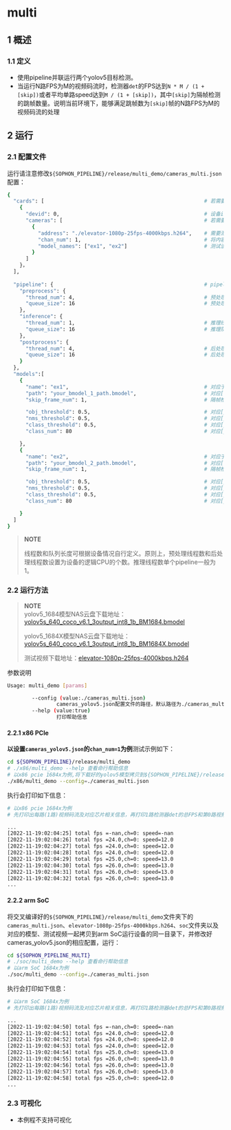 # multi

## 1 概述

### 1.1 定义

- 使用pipeline并联运行两个yolov5目标检测。
- 当运行N路FPS为M的视频码流时，检测器`det`的FPS达到`N * M / (1 + [skip])`或者平均单路speed达到`M / (1 + [skip])`，其中`[skip]`为隔帧检测的跳帧数量。说明当前环境下，能够满足跳帧数为`[skip]`帧的N路FPS为M的视频码流的处理


## 2 运行

### 2.1 配置文件

运行请注意修改`${SOPHON_PIPELINE}/release/multi_demo/cameras_multi.json`配置：

```bash
{
  "cards": [													# 若需要配置多个device，可以在cards下添加多组devid和cameras信息
    {
      "devid": 0,												# 设备id
      "cameras": [												# 若需要配置多个视频码流，可以在cameras下添加多组address和chan_num信息。若配置了多个address或多个cards，总的视频码流路数为所有的[chan_num]数量之和
        {
          "address": "./elevator-1080p-25fps-4000kbps.h264",	# 需要测试视频码流的地址
          "chan_num": 1,										# 将内容为上述[address]的视频码流配置[chan_num]数量的路数。默认设置为1，会接入1路的内容为上述[address]的视频码流。
          "model_names": ["ex1", "ex2"]							# 测试该[address]视频码流的模型名称，需要和此配置文件下面的[models]参数内的模型自定义名称[name]一致，表示使用该模型，多个模型的名字用逗号分开。本例程使用两个模型
        }
      ]
    }，
  ],
  
  "pipeline": {													# pipeline中的线程数和队列长度
    "preprocess": {
      "thread_num": 4,											# 预处理线程数
      "queue_size": 16											# 预处理队列最大长度
    },
    "inference": {
      "thread_num": 1,											# 推理线程数
      "queue_size": 16											# 推理队列最大长度
    },
    "postprocess": {
      "thread_num": 4,											# 后处理线程数
      "queue_size": 16											# 后处理队列最大长度
    }
  },
  "models":[
    {
      "name": "ex1",											# 对应于[path]=your_bmodel_1_path.bmodel的模型自定义名称
      "path": "your_bmodel_1_path.bmodel",						# 对应[name]=ex1的bmodel模型的路径
      "skip_frame_num": 1,										# 隔帧检测的跳帧数量。当设置为0时表示程序不跳帧检测，当设置为1时表示程序每间隔1帧做一次模型的pipeline。

      "obj_threshold": 0.5,										# 对应[path]=your_bmodel_1_path.bmodel的bmodel模型后处理的物体置信度阈值
      "nms_threshold": 0.5,										# 对应[path]=your_bmodel_1_path.bmodel的bmodel模型后处理的非极大值抑制阈值
      "class_threshold": 0.5,									# 对应[path]=your_bmodel_1_path.bmodel的bmodel模型后处理的类别置信度阈值
      "class_num": 80											# 对应[path]=your_bmodel_1_path.bmodel的bmodel模型的分类数量

    },
    {
      "name": "ex2",											# 对应于[path]=your_bmodel_2_path.bmodel的模型自定义名称
      "path": "your_bmodel_2_path.bmodel",						# 对应[name]=ex2的bmodel模型的路径
      "skip_frame_num": 1,										# 隔帧检测的跳帧数量。当设置为0时表示程序不跳帧检测，当设置为1时表示程序每间隔1帧做一次模型的pipeline。

      "obj_threshold": 0.5,										# 对应[path]=your_bmodel_2_path.bmodel的bmodel模型后处理的物体置信度阈值
      "nms_threshold": 0.5,										# 对应[path]=your_bmodel_2_path.bmodel的bmodel模型后处理的非极大值抑制阈值
      "class_threshold": 0.5,									# 对应[path]=your_bmodel_2_path.bmodel的bmodel模型后处理的类别置信度阈值
      "class_num": 80											# 对应[path]=your_bmodel_2_path.bmodel的bmodel模型的分类数量

    }
  ]
}
```

> **NOTE**  
> 
> 线程数和队列长度可根据设备情况自行定义。原则上，预处理线程数和后处理线程数设置为设备的逻辑CPU的个数。推理线程数单个pipeline一般为1。

### 2.2 运行方法

  > **NOTE**  
  > yolov5_1684模型NAS云盘下载地址：[yolov5s_640_coco_v6.1_3output_int8_1b_BM1684.bmodel](http://219.142.246.77:65000/sharing/0IAlz5YOk)
  >
  > yolov5_1684X模型NAS云盘下载地址：[yolov5s_640_coco_v6.1_3output_int8_1b_BM1684X.bmodel](http://219.142.246.77:65000/sharing/EWfwFpkoD)
  >
  > 测试视频下载地址：[elevator-1080p-25fps-4000kbps.h264](http://219.142.246.77:65000/sharing/tU6pYuuau)

参数说明

```bash
Usage: multi_demo [params]

        --config (value:./cameras_multi.json)
                cameras_yolov5.json配置文件的路径，默认路径为./cameras_multi.json。
        --help (value:true)
                打印帮助信息
```

#### 2.2.1 x86 PCIe

**以设置`cameras_yolov5.json`的`chan_num=1`为例**测试示例如下：

```bash
cd ${SOPHON_PIPELINE}/release/multi_demo
# ./x86/multi_demo --help 查看命行帮助信息
# 以x86 pcie 1684x为例,将下载好的yolov5模型拷贝到${SOPHON_PIPELINE}/release/multi_demo目录下运行
./x86/multi_demo --config=./cameras_multi.json
```

执行会打印如下信息：

```bash
# 以x86 pcie 1684x为例
# 先打印出每路(1路)视频码流及对应芯片相关信息，再打印1路检测器det的总FPS和第0路视频码流处理对应的speed信息。其中，FPS和speed信息与当前运行设备的硬件配置相关，不同设备运行结果不同属正常现象，且同一设备运行程序过程中FPS和speed信息有一定波动属于正常现象。FPS和speed信息如下所示：

...
[2022-11-19:02:04:25] total fps =-nan,ch=0: speed=-nan
[2022-11-19:02:04:26] total fps =24.0,ch=0: speed=12.0
[2022-11-19:02:04:27] total fps =24.0,ch=0: speed=12.0
[2022-11-19:02:04:28] total fps =24.0,ch=0: speed=12.0
[2022-11-19:02:04:29] total fps =25.0,ch=0: speed=13.0
[2022-11-19:02:04:30] total fps =26.0,ch=0: speed=13.0
[2022-11-19:02:04:31] total fps =26.0,ch=0: speed=13.0
[2022-11-19:02:04:32] total fps =26.0,ch=0: speed=13.0
...
```

#### 2.2.2 arm SoC

将交叉编译好的`${SOPHON_PIPELINE}/release/multi_demo`文件夹下的`cameras_multi.json`、`elevator-1080p-25fps-4000kbps.h264`、`soc`文件夹以及对应的模型、测试视频一起拷贝到arm SoC运行设备的同一目录下，并修改好cameras_yolov5.json的相应配置，运行：

```bash
cd ${SOPHON_PIPELINE_MULTI}
# ./soc/multi_demo --help 查看命行帮助信息
# 以arm SoC 1684x为例
./soc/multi_demo --config=./cameras_multi.json 
```

执行会打印如下信息：

```bash
# 以arm SoC 1684x为例
# 先打印出每路(1路)视频码流及对应芯片相关信息，再打印1路检测器det的总FPS和第0路视频码流处理对应的speed信息。其中，FPS和speed信息与当前运行设备的硬件配置相关，不同设备运行结果不同属正常现象，且同一设备运行程序过程中FPS和speed信息有一定波动属于正常现象。FPS和speed信息如下所示：

...
[2022-11-19:02:04:50] total fps =-nan,ch=0: speed=-nan
[2022-11-19:02:04:51] total fps =24.0,ch=0: speed=12.0
[2022-11-19:02:04:52] total fps =24.0,ch=0: speed=12.0
[2022-11-19:02:04:53] total fps =24.0,ch=0: speed=12.0
[2022-11-19:02:04:54] total fps =25.0,ch=0: speed=13.0
[2022-11-19:02:04:55] total fps =26.0,ch=0: speed=13.0
[2022-11-19:02:04:56] total fps =26.0,ch=0: speed=13.0
[2022-11-19:02:04:57] total fps =26.0,ch=0: speed=13.0
[2022-11-19:02:04:58] total fps =25.0,ch=0: speed=12.0
...
```

### 2.3 可视化

- 本例程不支持可视化
